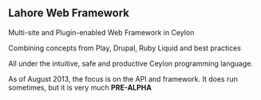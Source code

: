 Lahore Web Framework
--------------------

Multi-site and Plugin-enabled Web Framework in Ceylon

Combining concepts from Play, Drupal, Ruby Liquid and best practices

All under the intuitive, safe and productive Ceylon programming language.

As of August 2013, the focus is on the API and framework.
It does run sometimes, but it is very much **PRE-ALPHA**
